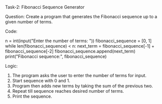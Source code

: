 Task-2: Fibonacci Sequence Generator

Question: Create a program that generates the Fibonacci sequence up to a given number of terms.

Code:

n = int(input("Enter the number of terms: "))
fibonacci_sequence = [0, 1]
while len(fibonacci_sequence) < n:
    next_term = fibonacci_sequence[-1] + fibonacci_sequence[-2]
    fibonacci_sequence.append(next_term)
print("Fibonacci sequence:", fibonacci_sequence)

Logic:
1. The program asks the user to enter the number of terms for input.
2. Start sequence with 0 and 1.
3. Program then adds new terms by taking the sum of the previous two.
4. Repeat till sequence reaches desired number of terms.
5. Print the sequence.

